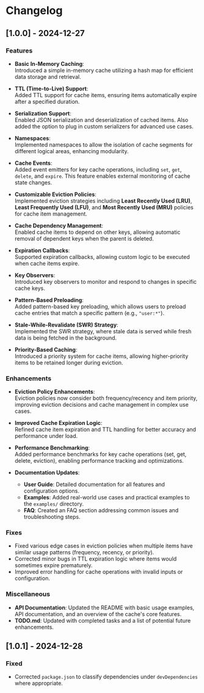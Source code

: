 # Changelog

## [1.0.0] - 2024-12-27

### Features

- **Basic In-Memory Caching**:  
  Introduced a simple in-memory cache utilizing a hash map for efficient data storage and retrieval.
- **TTL (Time-to-Live) Support**:  
  Added TTL support for cache items, ensuring items automatically expire after a specified duration.

- **Serialization Support**:  
  Enabled JSON serialization and deserialization of cached items. Also added the option to plug in custom serializers for advanced use cases.

- **Namespaces**:  
  Implemented namespaces to allow the isolation of cache segments for different logical areas, enhancing modularity.

- **Cache Events**:  
  Added event emitters for key cache operations, including `set`, `get`, `delete`, and `expire`. This feature enables external monitoring of cache state changes.

- **Customizable Eviction Policies**:  
  Implemented eviction strategies including **Least Recently Used (LRU)**, **Least Frequently Used (LFU)**, and **Most Recently Used (MRU)** policies for cache item management.

- **Cache Dependency Management**:  
  Enabled cache items to depend on other keys, allowing automatic removal of dependent keys when the parent is deleted.

- **Expiration Callbacks**:  
  Supported expiration callbacks, allowing custom logic to be executed when cache items expire.

- **Key Observers**:  
  Introduced key observers to monitor and respond to changes in specific cache keys.

- **Pattern-Based Preloading**:  
  Added pattern-based key preloading, which allows users to preload cache entries that match a specific pattern (e.g., `"user:*"`).

- **Stale-While-Revalidate (SWR) Strategy**:  
  Implemented the SWR strategy, where stale data is served while fresh data is being fetched in the background.

- **Priority-Based Caching**:  
  Introduced a priority system for cache items, allowing higher-priority items to be retained longer during eviction.

### Enhancements

- **Eviction Policy Enhancements**:  
  Eviction policies now consider both frequency/recency and item priority, improving eviction decisions and cache management in complex use cases.

- **Improved Cache Expiration Logic**:  
  Refined cache item expiration and TTL handling for better accuracy and performance under load.

- **Performance Benchmarking**:  
  Added performance benchmarks for key cache operations (set, get, delete, eviction), enabling performance tracking and optimizations.

- **Documentation Updates**:
  - **User Guide**: Detailed documentation for all features and configuration options.
  - **Examples**: Added real-world use cases and practical examples to the `examples/` directory.
  - **FAQ**: Created an FAQ section addressing common issues and troubleshooting steps.

### Fixes

- Fixed various edge cases in eviction policies when multiple items have similar usage patterns (frequency, recency, or priority).
- Corrected minor bugs in TTL expiration logic where items would sometimes expire prematurely.
- Improved error handling for cache operations with invalid inputs or configuration.

### Miscellaneous

- **API Documentation**: Updated the README with basic usage examples, API documentation, and an overview of the cache's core features.
- **TODO.md**: Updated with completed tasks and a list of potential future enhancements.

## [1.0.1] - 2024-12-28

### Fixed

- Corrected `package.json` to classify dependencies under `devDependencies` where appropriate.

